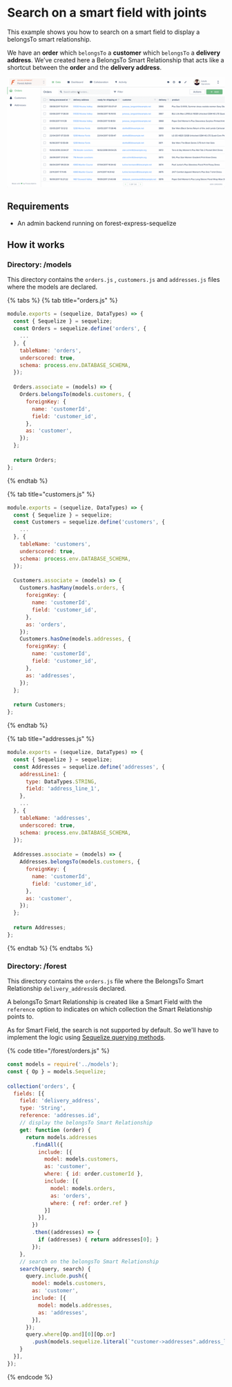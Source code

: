 # Search on a smart field with joints

This example shows you how to search on a smart field to display a belongsTo smart relationship.  
  
We have an **order** which `belongsTo` a **customer** which `belongsTo` a **delivery address**. We’ve created here a BelongsTo Smart Relationship that acts like a shortcut between the **order** and the **delivery address**.

![](../.gitbook/assets/search-smart-belongsto.gif)

## Requirements

* An admin backend running on forest-express-sequelize

## How it works

### Directory: /models

This directory contains the `orders.js` , `customers.js` and `addresses.js` files where the models are declared.

{% tabs %}
{% tab title="orders.js" %}
```javascript
module.exports = (sequelize, DataTypes) => {
  const { Sequelize } = sequelize;
  const Orders = sequelize.define('orders', {
    ...
  }, {
    tableName: 'orders',
    underscored: true,
    schema: process.env.DATABASE_SCHEMA,
  });

  Orders.associate = (models) => {
    Orders.belongsTo(models.customers, {
      foreignKey: {
        name: 'customerId',
        field: 'customer_id',
      },
      as: 'customer',
    });
  };

  return Orders;
};
```
{% endtab %}

{% tab title="customers.js" %}
```javascript
module.exports = (sequelize, DataTypes) => {
  const { Sequelize } = sequelize;
  const Customers = sequelize.define('customers', {
    ...
  }, {
    tableName: 'customers',
    underscored: true,
    schema: process.env.DATABASE_SCHEMA,
  });

  Customers.associate = (models) => {
    Customers.hasMany(models.orders, {
      foreignKey: {
        name: 'customerId',
        field: 'customer_id',
      },
      as: 'orders',
    });
    Customers.hasOne(models.addresses, {
      foreignKey: {
        name: 'customerId',
        field: 'customer_id',
      },
      as: 'addresses',
    });
  };

  return Customers;
};
```
{% endtab %}

{% tab title="addresses.js" %}
```javascript
module.exports = (sequelize, DataTypes) => {
  const { Sequelize } = sequelize;
  const Addresses = sequelize.define('addresses', {
    addressLine1: {
      type: DataTypes.STRING,
      field: 'address_line_1',
    },
    ...
  }, {
    tableName: 'addresses',
    underscored: true,
    schema: process.env.DATABASE_SCHEMA,
  });

  Addresses.associate = (models) => {
    Addresses.belongsTo(models.customers, {
      foreignKey: {
        name: 'customerId',
        field: 'customer_id',
      },
      as: 'customer',
    });
  };

  return Addresses;
};
```
{% endtab %}
{% endtabs %}

### Directory: /forest

This directory contains the `orders.js` file where the BelongsTo Smart Relationship `delivery_address`is declared.  
  
A belongsTo Smart Relationship is created like a Smart Field with the `reference` option to indicates on which collection the Smart Relationship points to.  
  
As for Smart Field, the search is not supported by default. So we'll have to implement the logic using [Sequelize querying methods](https://sequelize.org/master/manual/model-querying-basics.html).

{% code title="/forest/orders.js" %}
```javascript
const models = require('../models');
const { Op } = models.Sequelize;

collection('orders', {
  fields: [{
    field: 'delivery_address',
    type: 'String',
    reference: 'addresses.id',
    // display the belongsTo Smart Relationship
    get: function (order) {
      return models.addresses
        .findAll({
          include: [{
            model: models.customers,
            as: 'customer',
            where: { id: order.customerId },
            include: [{
              model: models.orders,
              as: 'orders',
              where: { ref: order.ref }
            }]
          }],
        })
        .then((addresses) => {
          if (addresses) { return addresses[0]; }
        });
    },
    // search on the belongsTo Smart Relationship
    search(query, search) {
      query.include.push({
        model: models.customers,
        as: 'customer',
        include: [{
          model: models.addresses,
          as: 'addresses',
        }],
      });
      query.where[Op.and][0][Op.or]
        .push(models.sequelize.literal(`"customer->addresses".address_line_1 ILIKE '%${search}%'`));
    }
  }],
});
```
{% endcode %}

